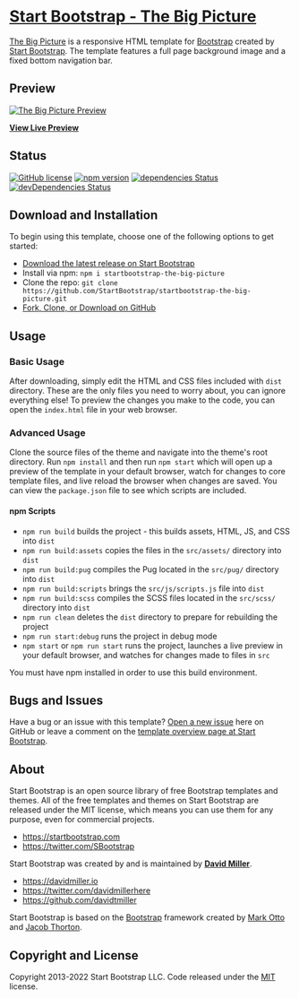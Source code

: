 # [Start Bootstrap - The Big Picture](https://startbootstrap.com/template/the-big-picture/)

[The Big Picture](https://startbootstrap.com/template/the-big-picture/) is a responsive HTML template for [Bootstrap](https://getbootstrap.com/) created by [Start Bootstrap](https://startbootstrap.com/). The template features a full page background image and a fixed bottom navigation bar.

## Preview

[![The Big Picture Preview](https://assets.startbootstrap.com/img/screenshots/templates/the-big-picture.png)](https://startbootstrap.github.io/startbootstrap-the-big-picture/)

**[View Live Preview](https://startbootstrap.github.io/startbootstrap-the-big-picture/)**

## Status

[![GitHub license](https://img.shields.io/badge/license-MIT-blue.svg)](https://raw.githubusercontent.com/StartBootstrap/startbootstrap-the-big-picture/master/LICENSE)
[![npm version](https://img.shields.io/npm/v/startbootstrap-the-big-picture.svg)](https://www.npmjs.com/package/startbootstrap-the-big-picture)
[![dependencies Status](https://david-dm.org/StartBootstrap/startbootstrap-the-big-picture/status.svg)](https://david-dm.org/StartBootstrap/startbootstrap-the-big-picture)
[![devDependencies Status](https://david-dm.org/StartBootstrap/startbootstrap-the-big-picture/dev-status.svg)](https://david-dm.org/StartBootstrap/startbootstrap-the-big-picture?type=dev)

## Download and Installation

To begin using this template, choose one of the following options to get started:

* [Download the latest release on Start Bootstrap](https://startbootstrap.com/template/the-big-picture/)
* Install via npm: `npm i startbootstrap-the-big-picture`
* Clone the repo: `git clone https://github.com/StartBootstrap/startbootstrap-the-big-picture.git`
* [Fork, Clone, or Download on GitHub](https://github.com/StartBootstrap/startbootstrap-the-big-picture)

## Usage

### Basic Usage

After downloading, simply edit the HTML and CSS files included with `dist` directory. These are the only files you need to worry about, you can ignore everything else! To preview the changes you make to the code, you can open the `index.html` file in your web browser.

### Advanced Usage

Clone the source files of the theme and navigate into the theme's root directory. Run `npm install` and then run `npm start` which will open up a preview of the template in your default browser, watch for changes to core template files, and live reload the browser when changes are saved. You can view the `package.json` file to see which scripts are included.

#### npm Scripts

* `npm run build` builds the project - this builds assets, HTML, JS, and CSS into `dist`
* `npm run build:assets` copies the files in the `src/assets/` directory into `dist`
* `npm run build:pug` compiles the Pug located in the `src/pug/` directory into `dist`
* `npm run build:scripts` brings the `src/js/scripts.js` file into `dist`
* `npm run build:scss` compiles the SCSS files located in the `src/scss/` directory into `dist`
* `npm run clean` deletes the `dist` directory to prepare for rebuilding the project
* `npm run start:debug` runs the project in debug mode
* `npm start` or `npm run start` runs the project, launches a live preview in your default browser, and watches for changes made to files in `src`

You must have npm installed in order to use this build environment.

## Bugs and Issues

Have a bug or an issue with this template? [Open a new issue](https://github.com/StartBootstrap/startbootstrap-the-big-picture/issues) here on GitHub or leave a comment on the [template overview page at Start Bootstrap](https://startbootstrap.com/template/the-big-picture/).

## About

Start Bootstrap is an open source library of free Bootstrap templates and themes. All of the free templates and themes on Start Bootstrap are released under the MIT license, which means you can use them for any purpose, even for commercial projects.

* <https://startbootstrap.com>
* <https://twitter.com/SBootstrap>

Start Bootstrap was created by and is maintained by **[David Miller](https://davidmiller.io/)**.

* <https://davidmiller.io>
* <https://twitter.com/davidmillerhere>
* <https://github.com/davidtmiller>

Start Bootstrap is based on the [Bootstrap](https://getbootstrap.com/) framework created by [Mark Otto](https://twitter.com/mdo) and [Jacob Thorton](https://twitter.com/fat).

## Copyright and License

Copyright 2013-2022 Start Bootstrap LLC. Code released under the [MIT](https://github.com/StartBootstrap/startbootstrap-the-big-picture/blob/master/LICENSE) license.
